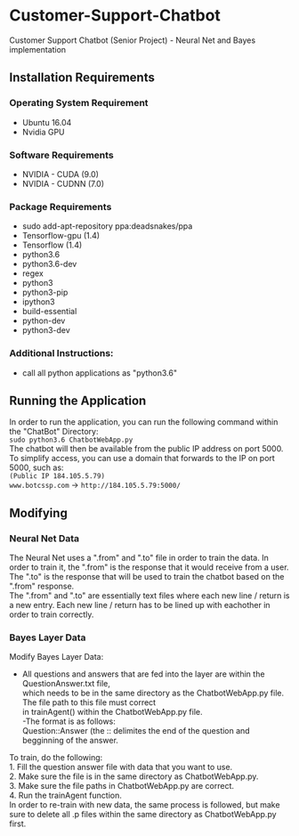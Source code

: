 # Customer-Support-Chatbot
Customer Support Chatbot (Senior Project) - Neural Net and Bayes implementation

## Installation Requirements
### Operating System Requirement 
- Ubuntu 16.04
- Nvidia GPU

### Software Requirements 
- NVIDIA - CUDA (9.0)  
- NVIDIA - CUDNN (7.0)  
    
### Package Requirements
- sudo add-apt-repository ppa:deadsnakes/ppa
- Tensorflow-gpu (1.4)
- Tensorflow (1.4)
- python3.6
- python3.6-dev
- regex
- python3
- python3-pip
- ipython3
- build-essential
- python-dev
- python3-dev

### Additional Instructions:  
- call all python applications as "python3.6"

## Running the Application  
In order to run the application, you can run the following command within the "ChatBot" Directory:  
`sudo python3.6 ChatbotWebApp.py`  
The chatbot will then be available from the public IP address on port 5000.  
To simplify access, you can use a domain that forwards to the IP on port 5000, such as:  
`(Public IP 184.105.5.79)`  
`www.botcssp.com` -> `http://184.105.5.79:5000/`  

## Modifying 
### Neural Net Data
The Neural Net uses a ".from" and ".to" file in order to train the data.  In order to train it, the ".from" is the response that it would receive from a user.  The ".to" is the response that will be used to train the chatbot based on the ".from" response.  
The ".from" and ".to" are essentially text files where each new line / return is a new entry.  Each new line / return has to be lined up with eachother in order to train correctly.  

### Bayes Layer Data
Modify Bayes Layer Data:

- All questions and answers that are fed into the layer are within the QuestionAnswer.txt file,  
	which needs to be in the same directory as the ChatbotWebApp.py file.  The file path to this file must correct  
	in trainAgent() within the ChatbotWebApp.py file.  
-The format is as follows:  
	Question::Answer (the :: delimites the end of the question and begginning of the answer. 
	
To train, do the following:  
    1. Fill the question answer file with data that you want to use.  
	2. Make sure the file is in the same directory as ChatbotWebApp.py.  
	3. Make sure the file paths in ChatbotWebApp.py are correct.  
	4. Run the trainAgent function.    
In order to re-train with new data, the same process is followed, but make sure to
	delete all .p files within the same directory as ChatbotWebApp.py first.  
	

